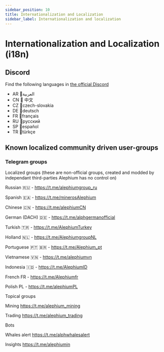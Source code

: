 ```yaml
---
sidebar_position: 10
title: Internationalization and Localization
sidebar_label: Internationalization and localization
---
```



# Internationalization and Localization (i18n)

## Discord

Find the following languages in [the official Discord](https://alephium.org/discord)

- AR 🌙العربية
- CN 🐼 中文
- CZ 🏒czech-slovakia
- DE 🌭deutsch
- FR 🥖français
- RU 🐻русский
- SP 🌮español
- TR 🐺türkçe

## Known localized community driven user-groups

### Telegram groups

Localized groups (these are non-official groups, created and modded by independant third-parties Alephium has no control on)

Russian 🇷🇺 - https://t.me/alephiumgroup_ru

Spanish 🇪🇦 - https://t.me/minerosAlephium

Chinese 🇨🇳 - https://t.me/alephiumCN

German (DACH) 🇩🇪 - https://t.me/alphgermanofficial

Turkish 🇹🇷 - https://t.me/AlephiumTurkey

Holland 🇳🇱 - https://t.me/AlephiumgroupNL

Portuguese 🇵🇹 🇧🇷 - https://t.me/Alephium_pt

Vietnamese 🇻🇳 - https://t.me/alephiumvn

Indonesia 🇮🇩 - https://t.me/AlephiumID

French FR - https://t.me/Alephiumfr

Polish PL - https://t.me/alephiumPL

Topical groups

Mining https://t.me/alephium_mining

Trading https://t.me/alephium_trading

Bots

Whales alert https://t.me/alphwhalesalert

Insights https://t.me/alephiumin
